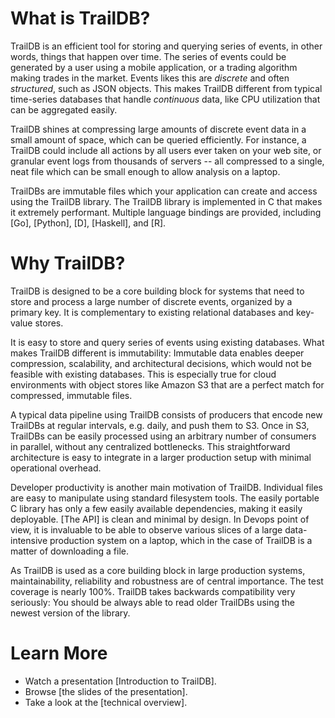 
# What is TrailDB?

TrailDB is an efficient tool for storing and querying series of events,
in other words, things that happen over time. The series of events
could be generated by a user using a mobile application, or a trading
algorithm making trades in the market. Events likes this are *discrete*
and often *structured*, such as JSON objects. This makes TrailDB different
from typical time-series databases that handle *continuous* data, like CPU
utilization that can be aggregated easily.

TrailDB shines at compressing large amounts of discrete event data in a
small amount of space, which can be queried efficiently. For instance,
a TrailDB could include all actions by all users ever taken on your web
site, or granular event logs from thousands of servers -- all compressed
to a single, neat file which can be small enough to allow
analysis on a laptop.

TrailDBs are immutable files which your application can create and
access using the TrailDB library. The TrailDB library is implemented in
C that makes it extremely performant. Multiple language bindings are
provided, including [Go], [Python], [D], [Haskell], and [R].


# Why TrailDB?

TrailDB is designed to be a core building block for systems that need
to store and process a large number of discrete events, organized by a
primary key. It is complementary to existing relational databases and
key-value stores.

It is easy to store and query series of events using existing databases.
What makes TrailDB different is immutability: Immutable data enables
deeper compression, scalability, and architectural decisions, which
would not be feasible with existing databases. This is especially true
for cloud environments with object stores like Amazon S3 that are a
perfect match for compressed, immutable files.

A typical data pipeline using TrailDB consists of producers that encode
new TrailDBs at regular intervals, e.g. daily, and push them to S3.
Once in S3, TrailDBs can be easily processed using an arbitrary number
of consumers in parallel, without any centralized bottlenecks. This
straightforward architecture is easy to integrate in a larger production
setup with minimal operational overhead.

Developer productivity is another main motivation of TrailDB. Individual
files are easy to manipulate using standard filesystem tools. The easily
portable C library has only a few easily available dependencies,
making it easily deployable. [The API] is clean and minimal by design.
In Devops point of view, it is invaluable to be able to observe various
slices of a large data-intensive production system on a laptop, which in
the case of TrailDB is a matter of downloading a file.

As TrailDB is used as a core building block in large production systems,
maintainability, reliability and robustness are of central importance.
The test coverage is nearly 100%. TrailDB takes backwards compatibility
very seriously: You should be always able to read older TrailDBs using
the newest version of the library.

# Learn More

 - Watch a presentation [Introduction to TrailDB].
 - Browse [the slides of the presentation].
 - Take a look at the [technical overview].

